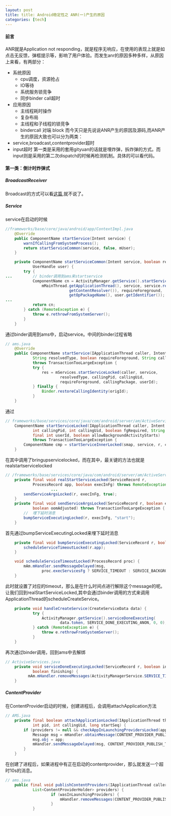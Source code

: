 ```yaml
---
layout: post
title: title: Android稳定性之 ANR(一)产生的原因
categories: [tech]
---
```

#### 前言
ANR就是Application not responding，就是程序无响应，在使用的表现上就是如点击无反馈，弹框提示等，影响了用户体验。而发生anr的原因多种多样，从原因上来看，有两部分：  
- 系统原因
    - cpu调度，资源抢占
    - IO等待
    - 系统服务锁竞争
    - 同步binder call超时
- 应用原因
    - 主线程耗时操作
    - 复杂布局
    - 主线程和子线程的锁竞争
    - bindercall 对端 block
而今天只是先说说ANR产生的原因及源码,而ANR产生的原因大致也可以分为两类：  
- service,broadcast,contentprovider超时
- input超时
第一类是采用的套用gityuan的话就是埋炸弹，拆炸弹的方式。而input则是采用的第二次dispatch的时候再检测机制。具体的可以看代码。
#### 第一类：倒计时炸弹式
##### BroadcastReceiver
Broadcast的方式可以看[这篇](/posts/broadcast-anr/),就不说了。
##### Service
service在启动的时候
```JAVA
//frameworks/base/core/java/android/app/ContextImpl.java
    @Override
    public ComponentName startService(Intent service) {
        warnIfCallingFromSystemProcess();
        return startServiceCommon(service, false, mUser);
    }

    private ComponentName startServiceCommon(Intent service, boolean requireForeground,
            UserHandle user) {
        try {
...         // binder调用到ams来startservice
            ComponentName cn = ActivityManager.getService().startService(
                mMainThread.getApplicationThread(), service, service.resolveTypeIfNeeded(
                            getContentResolver()), requireForeground,
                            getOpPackageName(), user.getIdentifier());
...
            return cn;
        } catch (RemoteException e) {
            throw e.rethrowFromSystemServer();
        }
    }
```
通过binder调用到ams中，启动service。中间的binder过程省略
```JAVA
// ams.java
    @Override
    public ComponentName startService(IApplicationThread caller, Intent service,
            String resolvedType, boolean requireForeground, String callingPackage, int userId)
            throws TransactionTooLargeException {
            try {
                res = mServices.startServiceLocked(caller, service,
                        resolvedType, callingPid, callingUid,
                        requireForeground, callingPackage, userId);
            } finally {
                Binder.restoreCallingIdentity(origId);
            }
    }
```
通过
```JAVA
// frameworks/base/services/core/java/com/android/server/am/ActiveServices.java
    ComponentName startServiceLocked(IApplicationThread caller, Intent service, String resolvedType,
            int callingPid, int callingUid, boolean fgRequired, String callingPackage,
            final int userId, boolean allowBackgroundActivityStarts)
            throws TransactionTooLargeException {
        ComponentName cmp = startServiceInnerLocked(smap, service, r, callerFg, addToStarting);
    }
```
在其中调用了bringupservicelocked，而在其中，最关键的方法也就是realstartservicelocked
```JAVA
// /frameworks/base/services/core/java/com/android/server/am/ActiveServices.java
    private final void realStartServiceLocked(ServiceRecord r,
            ProcessRecord app, boolean execInFg) throws RemoteException {
                    ...
        sendServiceArgsLocked(r, execInFg, true);
    }
    private final void sendServiceArgsLocked(ServiceRecord r, boolean execInFg,
            boolean oomAdjusted) throws TransactionTooLargeException {
        //  埋下延时消息
        bumpServiceExecutingLocked(r, execInFg, "start");
    }
```
首先通过bumpServiceExecutingLocked来埋下延时消息
```JAVA
    private final void bumpServiceExecutingLocked(ServiceRecord r, boolean fg, String why) {
        scheduleServiceTimeoutLocked(r.app);
    }

    void scheduleServiceTimeoutLocked(ProcessRecord proc) {
        mAm.mHandler.sendMessageDelayed(msg,
                proc.execServicesFg ? SERVICE_TIMEOUT : SERVICE_BACKGROUND_TIMEOUT);
    }
```
此时就设置了对应的timeout，那么是在什么时间点进行解除这个message的呢。让我们回到realStartServiceLocked,其中会通过binder调用的方式来调用ApplicationThread的scheduleCreateService。
```JAVA
    private void handleCreateService(CreateServiceData data) {
            try {
                ActivityManager.getService().serviceDoneExecuting(
                        data.token, SERVICE_DONE_EXECUTING_ANON, 0, 0);
            } catch (RemoteException e) {
                throw e.rethrowFromSystemServer();
            }
    }
```
再次通过binder调用，回到ams中去解绑
```JAVA
// ActiviveServices.java
    private void serviceDoneExecutingLocked(ServiceRecord r, boolean inDestroying,
            boolean finishing) {
          mAm.mHandler.removeMessages(ActivityManagerService.SERVICE_TIMEOUT_MSG, r.app);
    }
```
##### ContentProvider
在ContentProvider启动的时候，创建进程后，会调用attachApplication方法
```JAVA
// AMS.java
    private final boolean attachApplicationLocked(IApplicationThread thread,
            int pid, int callingUid, long startSeq) {
        if (providers != null && checkAppInLaunchingProvidersLocked(app)) {
            Message msg = mHandler.obtainMessage(CONTENT_PROVIDER_PUBLISH_TIMEOUT_MSG);
            msg.obj = app;
            mHandler.sendMessageDelayed(msg, CONTENT_PROVIDER_PUBLISH_TIMEOUT);
        }
    }
```
在创建了进程后，如果进程中有正在启动的contentprovider，那么就发送一个超时10s的消息。
```JAVA
// ams.java
    public final void publishContentProviders(IApplicationThread caller,
            List<ContentProviderHolder> providers) {
                    if (wasInLaunchingProviders) {
                        mHandler.removeMessages(CONTENT_PROVIDER_PUBLISH_TIMEOUT_MSG, r);
                    }
            }
```

